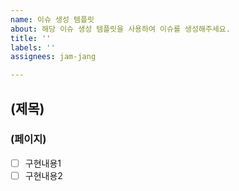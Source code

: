 ```yaml
---
name: 이슈 생성 템플릿
about: 해당 이슈 생성 템플릿을 사용하여 이슈를 생성해주세요.
title: ''
labels: ''
assignees: jam-jang

---
```


## (제목)
### (페이지)
-[ ] 구현내용1  
-[ ] 구현내용2
